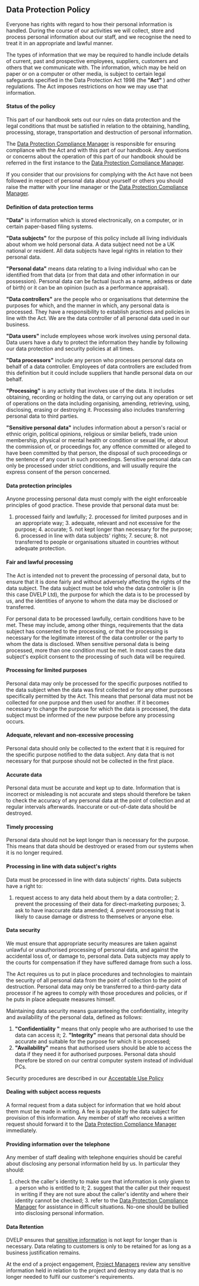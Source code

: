 ## Data Protection Policy

Everyone has rights with regard to how their personal information is handled.
During the course of our activities we will collect, store and process personal
information about our staff, and we recognise the need to treat it in an
appropriate and lawful manner.

The types of information that we may be required to handle include details of
current, past and prospective employees, suppliers, customers and others that we
communicate with.  The information, which may be held on paper or on a computer
or other media, is subject to certain legal safeguards specified in the Data
Protection Act 1998 (the **&quot;Act&quot;** ) and other regulations.  The Act
imposes restrictions on how we may use that information.

#### Status of the policy

This part of our handbook sets out our rules on data protection and the legal
conditions that must be satisfied in relation to the obtaining, handling,
processing, storage, transportation and destruction of personal information.

The [Data Protection Compliance Manager](../readme.md#contacts) is responsible
for ensuring compliance with the Act and with this part of our handbook. Any
questions or concerns about the operation of this part of our handbook should be
referred in the first instance to the [Data Protection Compliance
Manager](../readme.md#contacts).

If you consider that our provisions for complying with the Act have not been
followed in respect of personal data about yourself or others you should raise
the matter with your line manager or the [Data Protection Compliance
Manager](../readme.md#contacts).

#### Definition of data protection terms

**&quot;Data&quot;** is information which is stored electronically, on a
computer, or in certain paper-based filing systems.

**&quot;Data subjects&quot;** for the purpose of this policy include all living
individuals about whom we hold personal data.  A data subject need not be a UK
national or resident.  All data subjects have legal rights in relation to their
personal data.

**&quot;Personal data&quot;** means data relating to a living individual who can
be identified from that data (or from that data and other information in our
possession).  Personal data can be factual (such as a name, address or date of
birth) or it can be an opinion (such as a performance appraisal).

**&quot;Data controllers&quot;** are the people who or organisations that
determine the purposes for which, and the manner in which, any personal data is
processed.  They have a responsibility to establish practices and policies in
line with the Act.  We are the data controller of all personal data used in our
business.

**&quot;Data users&quot;** include employees whose work involves using personal
data.  Data users have a duty to protect the information they handle by
following our data protection and security policies at all times.

**&quot;Data processors&quot;** include any person who processes personal data
on behalf of a data controller.  Employees of data controllers are excluded from
this definition but it could include suppliers that handle personal data on our
behalf.

**&quot;Processing&quot;** is any activity that involves use of the data.  It
includes obtaining, recording or holding the data, or carrying out any operation
or set of operations on the data including organising, amending, retrieving,
using, disclosing, erasing or destroying it.  Processing also includes
transferring personal data to third parties.

**&quot;Sensitive personal data&quot;** includes information about a
person&#39;s racial or ethnic origin, political opinions, religious or similar
beliefs, trade union membership, physical or mental health or condition or
sexual life, or about the commission of, or proceedings for, any offence
committed or alleged to have been committed by that person, the disposal of such
proceedings or the sentence of any court in such proceedings.  Sensitive
personal data can only be processed under strict conditions, and will usually
require the express consent of the person concerned.

#### Data protection principles

Anyone processing personal data must comply with the eight enforceable
principles of good practice.  These provide that personal data must be:

1. processed fairly and lawfully; 2. processed for limited purposes and in an
   appropriate way; 3. adequate, relevant and not excessive for the purpose; 4.
   accurate; 5. not kept longer than necessary for the purpose; 6. processed in
   line with data subjects&#39; rights; 7. secure; 8. not transferred to people
   or organisations situated in countries without adequate protection.

#### Fair and lawful processing

The Act is intended not to prevent the processing of personal data, but to
ensure that it is done fairly and without adversely affecting the rights of the
data subject.  The data subject must be told who the data controller is (in this
case DVELP Ltd), the purpose for which the data is to be processed by us, and
the identities of anyone to whom the data may be disclosed or transferred.

For personal data to be processed lawfully, certain conditions have to be met.
These may include, among other things, requirements that the data subject has
consented to the processing, or that the processing is necessary for the
legitimate interest of the data controller or the party to whom the data is
disclosed.  When sensitive personal data is being processed, more than one
condition must be met.  In most cases the data subject&#39;s explicit consent to
the processing of such data will be required.

#### Processing for limited purposes

Personal data may only be processed for the specific purposes notified to the
data subject when the data was first collected or for any other purposes
specifically permitted by the Act.  This means that personal data must not be
collected for one purpose and then used for another.  If it becomes necessary to
change the purpose for which the data is processed, the data subject must be
informed of the new purpose before any processing occurs.

#### Adequate, relevant and non-excessive processing

Personal data should only be collected to the extent that it is required for the
specific purpose notified to the data subject.  Any data that is not necessary
for that purpose should not be collected in the first place.

#### Accurate data

Personal data must be accurate and kept up to date. Information that is
incorrect or misleading is not accurate and steps should therefore be taken to
check the accuracy of any personal data at the point of collection and at
regular intervals afterwards. Inaccurate or out-of-date data should be
destroyed.

#### Timely processing

Personal data should not be kept longer than is necessary for the purpose.  This
means that data should be destroyed or erased from our systems when it is no
longer required.

#### Processing in line with data subject&#39;s rights

Data must be processed in line with data subjects&#39; rights. Data subjects
have a right to:

1. request access to any data held about them by a data controller; 2. prevent
   the processing of their data for direct-marketing purposes; 3. ask to have
   inaccurate data amended; 4. prevent processing that is likely to cause damage
   or distress to themselves or anyone else.

#### Data security

We must ensure that appropriate security measures are taken against unlawful or
unauthorised processing of personal data, and against the accidental loss of, or
damage to, personal data. Data subjects may apply to the courts for compensation
if they have suffered damage from such a loss.

The Act requires us to put in place procedures and technologies to maintain the
security of all personal data from the point of collection to the point of
destruction.  Personal data may only be transferred to a third-party data
processor if he agrees to comply with those procedures and policies, or if he
puts in place adequate measures himself.

Maintaining data security means guaranteeing the confidentiality, integrity and
availability of the personal data, defined as follows:

1. **&quot;Confidentiality &quot;** means that only people who are authorised to
   use the data can access it; 2. **&quot;Integrity&quot;** means that personal
   data should be accurate and suitable for the purpose for which it is
   processed;
3. **&quot;Availability&quot;** means that authorised users should be able to
   access the data if they need it for authorised purposes. Personal data should
   therefore be stored on our central computer system instead of individual PCs.

Security procedures are described in our [Acceptable Use
Policy](./acceptable-use.md)

#### Dealing with subject access requests

A formal request from a data subject for information that we hold about them
must be made in writing.  A fee is payable by the data subject for provision of
this information.  Any member of staff who receives a written request should
forward it to the [Data Protection Compliance Manager](../readme.md#contacts)
immediately.

#### Providing information over the telephone

Any member of staff dealing with telephone enquiries should be careful about
disclosing any personal information held by us. In particular they should:

1. check the caller&#39;s identity to make sure that information is only given
   to a person who is entitled to it; 2. suggest that the caller put their
   request in writing if they are not sure about the caller&#39;s identity and
   where their identity cannot be checked; 3. refer to the [Data Protection
   Compliance Manager](../readme.md#contacts) for assistance in difficult
   situations. No-one should be bullied into disclosing personal information.

#### Data Retention

DVELP ensures that [sensitive information](./classification-of-information.md)
is not kept for longer than is necessary. Data relating to customers is only to
be retained for as long as a business justification remains.

At the end of a project engagement, [Project Managers](../hr/org-chart.md)
review any sensitive information held in relation to the project and destroy any
data that is no longer needed to fulfil our customer's requirements.
